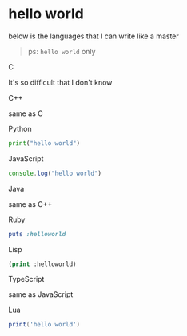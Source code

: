 # hello world

below is the languages that I can write like a master

> ps: `hello world` only

C

It's so difficult that I don't know

C++

same as C

Python

```python
print("hello world")
```

JavaScript

```javascript
console.log("hello world")
```

Java

same as C++

Ruby

```ruby
puts :helloworld
```

Lisp
  
```lisp
(print :helloworld)
```

TypeScript

same as JavaScript

Lua

```lua
print('hello world')
```
